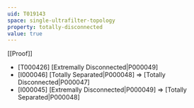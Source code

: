 ```yaml
---
uid: T019143
space: single-ultrafilter-topology
property: totally-disconnected
value: true
---
```

[[Proof]]

* [T000426] [Extremally Disconnected|P000049]
* [I000046] [Totally Separated|P000048] => [Totally Disconnected|P000047]
* [I000045] [Extremally Disconnected|P000049] => [Totally Separated|P000048]

